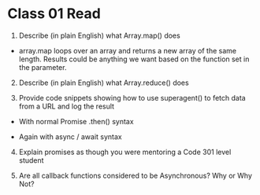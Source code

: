 # Class 01 Read

1. Describe (in plain English) what Array.map() does

- array.map loops over an array and returns a new array of the same length. Results could be anything we want based on the function set in the parameter.

2. Describe (in plain English) what Array.reduce() does

3. Provide code snippets showing how to use superagent() to fetch data from a URL and log the result

- With normal Promise .then() syntax

- Again with async / await syntax

4. Explain promises as though you were mentoring a Code 301 level student

5. Are all callback functions considered to be Asynchronous? Why or Why Not?